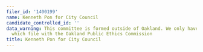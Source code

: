 ```yaml
---
filer_id: '1400199'
name: Kenneth Pon for City Council
candidate_controlled_id: ''
data_warning: This committee is formed outside of Oakland. We only have data on committees
  which file with the Oakland Public Ethics Commission
title: Kenneth Pon for City Council
---
```

